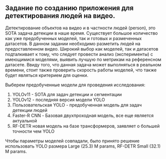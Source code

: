 ## Задание по созданию приложения для детектирования людей на видео.

Детектирование объектов на видео и в частности людей (person), это SOTA задача детекции в наше время. Существует большое количество как уже предобученных моделей, так и готовых и размеченных датасетов. 
В данном задании необходимо разметить людей на предоставленном видео. Широкий выбор как моделей, так и датасетов подталкивает к тому, что следует провести анализ (эксперименты) с имеющимися моделями,
выявить лучшую по метрикам на референсном датасете. Ввиду того, что данная задача может выполняться в реальном времени, стоит также проверить скорость работы моделей, что также будет являться критерием для оценки.

Выберем предобученные модели для проведения исследования:

1) YOLOv11 - SOTA для задач детекции и сегментации
2) YOLOv12 - последняя версия модели YOLO
3) Пользовательская YOLO - предобученная модель для задач детекции людей
4) Faster-R CNN - Базовая двухпроходная модель, все еще является актуальной
5) RF-DETR новая модель на базе трансформеров, заявляет о большей точности чем YOLO

Чтобы параметры моделей совпадали, было принято решение использовать YOLO размера Large (25.3) M params, RF-DETR Small (32.1) M params.

